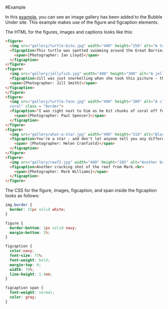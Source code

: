 #Example

In this <a href="archives/bubbleunder/gallery.html" target="_ blank">example</a>, you can see an image gallery has been added to the Bubble Under site. This example makes use of the figure and figcaption elements.

The HTML for the figures, images and captions looks like this:
```html
<figure>
  <img src="gallery/turtle-bite.jpg" width="400" height="258" alt="A turtle swims comfortably among the coral, despite its old injury - a large shark bite on one side" class="border">
  <figcaption>This turtle was spotted swimming around the Great Barrier Reef (Queensland, Australia) quite gracefully despite having had a large chunk taken out of its right side, presumably in a shark attack.<br>
    <span>[Photographer: Ian Lloyd]</span>
  </figcaption>
</figure>
<figure>
  <img src="gallery/jellyfish.jpg" width="400" height="300" alt="A jellyfish flanked by smaller fish" class = "border">
  <figcaption>Jill was just snorkelling when she took this picture - the jellyfish was only a couple of feet under the surface, hence the light is excellent. Jill assures us that the jellyfish hadno "nasty, stingy, dangly bits"! <br>
  <span>[Photographer: Jill Smith]</span>
</figcaption>
</figure>
<figure>
  <img src="gallery/turtle-face.jpg" width="400" height="300" alt="A close-up, straight-on shot of a turtle feeding on the
  coral" class = "border">
  <figcaption>"I was right next to him as he bit chunks of coral off for dinner - what a sound!" So describes club member Paul who took this shot in Fiji.<br>
    <span>[Photographer: Paul Spencer]</span>
  </figcaption>
</figure>
<figure>
  <img src="gallery/what-a-star.jpg" width="400" height="318" alt="Black and white patterned starfish" class = "border">
  <figcaption>You're a star - and don't let anyone tell you any different!<br>
    <span> [Photographer: Helen Cranfield]</span>
  </figcaption>
</figure>
<figure>
  <img src="gallery/reef2.jpg" width="400" height="285" alt="Another beautiful example of the Great Barrier Reef" class = "border">
  <figcaption>Another cracking shot of the reef from Mark.<br>
    <span>[Photographer: Mark Williams]</span>
  </figcaption>
</figure>
```

The CSS for the figure, images, figcaption, and span inside the figcaption looks as follows:

```css
img.border {
  border: 15px solid white;
}

figure {
  border-bottom: 1px solid navy;
  margin-bottom: 2%;
}

figcaption {
  color:navy;
  font-size: 75%;
  font-weight: bold;
  margin-top: 0;
  width: 70%;
  line-height: 1.4em;
}

figcaption span {
  font-weight: normal;
  color: gray;
}
```
